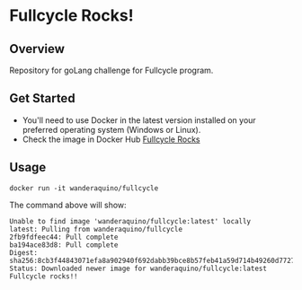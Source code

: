 # Fullcycle Rocks!

## Overview
Repository for goLang challenge for Fullcycle program.

## Get Started
 - You'll need to use Docker in the latest version installed on your preferred operating system (Windows or Linux).
 - Check the image in Docker Hub [Fullcycle Rocks](https://hub.docker.com/r/wanderaquino/fullcycle)
 
## Usage
```
docker run -it wanderaquino/fullcycle
```
The command above will show:
```
Unable to find image 'wanderaquino/fullcycle:latest' locally
latest: Pulling from wanderaquino/fullcycle
2fb9fdfeec44: Pull complete 
ba194ace83d8: Pull complete 
Digest: sha256:8cb3f44843071efa8a902940f692dabb39bce8b57feb41a59d714b49260d7727
Status: Downloaded newer image for wanderaquino/fullcycle:latest
Fullcycle rocks!!
```
